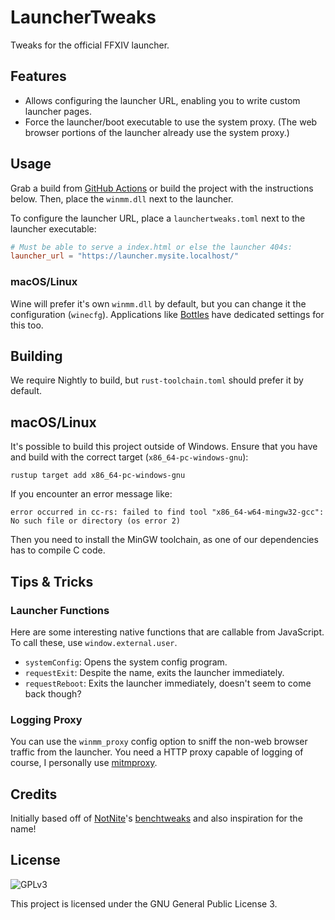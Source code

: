 # LauncherTweaks

Tweaks for the official FFXIV launcher.

## Features

* Allows configuring the launcher URL, enabling you to write custom launcher pages.
* Force the launcher/boot executable to use the system proxy. (The web browser portions of the launcher already use the system proxy.)

## Usage

Grab a build from [GitHub Actions](https://github.com/redstrate/LauncherTweaks/actions) or build the project with the instructions below. Then, place the `winmm.dll` next to the launcher.

To configure the launcher URL, place a `launchertweaks.toml` next to the launcher executable:

```toml
# Must be able to serve a index.html or else the launcher 404s:
launcher_url = "https://launcher.mysite.localhost/"
```

### macOS/Linux

Wine will prefer it's own `winmm.dll` by default, but you can change it the configuration (`winecfg`). Applications like [Bottles](https://usebottles.com/) have dedicated settings for this too.

## Building

We require Nightly to build, but `rust-toolchain.toml` should prefer it by default.

## macOS/Linux

It's possible to build this project outside of Windows. Ensure that you have and build with the correct target (`x86_64-pc-windows-gnu`):

```shell
rustup target add x86_64-pc-windows-gnu
```

If you encounter an error message like:

```shell
error occurred in cc-rs: failed to find tool "x86_64-w64-mingw32-gcc": No such file or directory (os error 2)
```

Then you need to install the MinGW toolchain, as one of our dependencies has to compile C code.

## Tips & Tricks

### Launcher Functions

Here are some interesting native functions that are callable from JavaScript. To call these, use `window.external.user`.

* `systemConfig`: Opens the system config program.
* `requestExit`: Despite the name, exits the launcher immediately.
* `requestReboot`: Exits the launcher immediately, doesn't seem to come back though?

### Logging Proxy

You can use the `winmm_proxy` config option to sniff the non-web browser traffic from the launcher. You need a HTTP proxy capable of logging of course, I personally use [mitmproxy](https://mitmproxy.org).

## Credits

Initially based off of [NotNite](https://github.com/NotNite)'s [benchtweaks](https://github.com/NotNite/benchtweaks/) and also inspiration for the name!

## License

![GPLv3](https://www.gnu.org/graphics/gplv3-127x51.png)

This project is licensed under the GNU General Public License 3.
